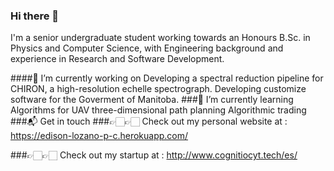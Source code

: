 ### Hi there 👋
I'm a senior undergraduate student working towards an Honours B.Sc. in Physics and Computer Science, with Engineering background and experience in Research and Software Development.



####🔭 I’m currently working on
Developing a spectral reduction pipeline for CHIRON, a high-resolution echelle spectrograph.
Developing customize software for the Goverment of Manitoba.
###🌱 I’m currently learning
Algorithms for UAV three-dimensional path planning
Algorithmic trading
###📬 Get in touch
###👉🏻👉🏻 Check out my personal website at : https://edison-lozano-p-c.herokuapp.com/

###👉🏻👉🏻 Check out my startup at : http://www.cognitiocyt.tech/es/



